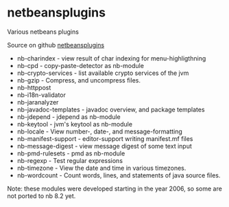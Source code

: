 # netbeansplugins

Various netbeans plugins

Source on github [netbeansplugins](https://github.com/bernhardhuber/netbeansplugins)

* nb-charindex - view result of char indexing for menu-highligthning
* nb-cpd - copy-paste-detector as nb-module
* nb-crypto-services - list available crypto services of the jvm
* nb-gzip - Compress, and uncompress files.
* nb-httppost
* nb-i18n-validator
* nb-jaranalyzer
* nb-javadoc-templates - javadoc overview, and package templates
* nb-jdepend - jdepend as nb-module
* nb-keytool - jvm's keytool as nb-module
* nb-locale - View number-, date-, and message-formatting
* nb-manifest-support - editor-support writing manifest.mf files
* nb-message-digest - view message digest of some text input
* nb-pmd-rulesets - pmd as nb-module
* nb-regexp - Test regular expressions
* nb-timezone - View the date and time in various timezones.
* nb-wordcount - Count words, lines, and statements of java source files.

Note: these modules were developed starting in the year 2006, so some are not ported to nb 8.2 yet.